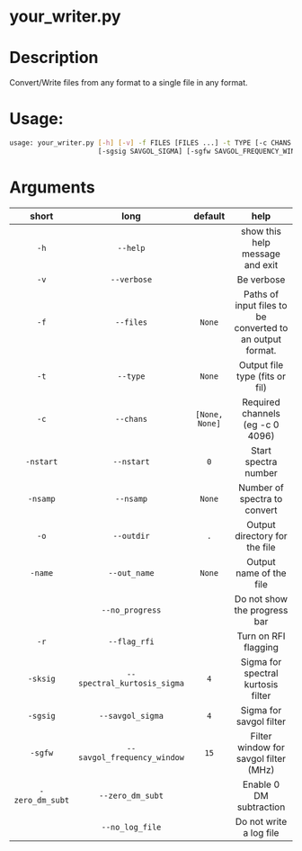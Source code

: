 
your_writer.py
==============

# Description


Convert/Write files from any format to a single file in any format.
# Usage:


```bash
usage: your_writer.py [-h] [-v] -f FILES [FILES ...] -t TYPE [-c CHANS CHANS] [-nstart NSTART] [-nsamp NSAMP] [-o OUTDIR] [-name OUT_NAME] [--no_progress] [-r] [-sksig SPECTRAL_KURTOSIS_SIGMA]
                      [-sgsig SAVGOL_SIGMA] [-sgfw SAVGOL_FREQUENCY_WINDOW] [-zero_dm_subt] [--no_log_file]

```
# Arguments

|short|long|default|help|
| :---: | :---: | :---: | :---: |
|`-h`|`--help`||show this help message and exit|
|`-v`|`--verbose`||Be verbose|
|`-f`|`--files`|`None`|Paths of input files to be converted to an output format.|
|`-t`|`--type`|`None`|Output file type (fits or fil)|
|`-c`|`--chans`|`[None, None]`|Required channels (eg -c 0 4096)|
|`-nstart`|`--nstart`|`0`|Start spectra number|
|`-nsamp`|`--nsamp`|`None`|Number of spectra to convert|
|`-o`|`--outdir`|`.`|Output directory for the file|
|`-name`|`--out_name`|`None`|Output name of the file|
||`--no_progress`||Do not show the progress bar|
|`-r`|`--flag_rfi`||Turn on RFI flagging|
|`-sksig`|`--spectral_kurtosis_sigma`|`4`|Sigma for spectral kurtosis filter|
|`-sgsig`|`--savgol_sigma`|`4`|Sigma for savgol filter|
|`-sgfw`|`--savgol_frequency_window`|`15`|Filter window for savgol filter (MHz)|
|`-zero_dm_subt`|`--zero_dm_subt`||Enable 0 DM subtraction|
||`--no_log_file`||Do not write a log file|
